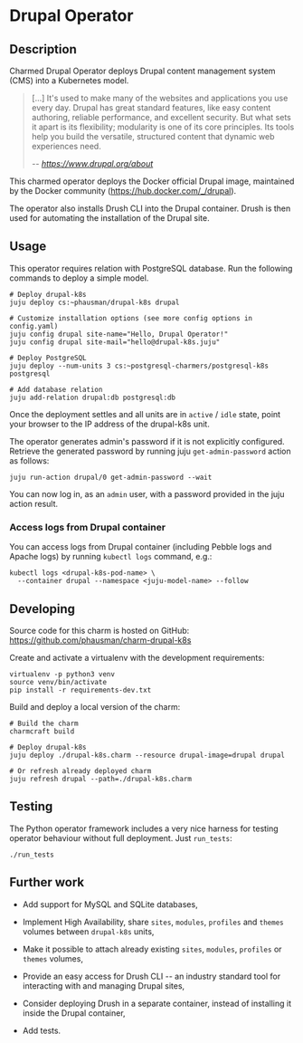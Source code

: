 # Drupal Operator

## Description

Charmed Drupal Operator deploys Drupal content management system (CMS) into 
a Kubernetes model. 

> [...] It's used to make many of the websites and applications you use every day. 
Drupal has great standard features, like easy content authoring, reliable 
performance, and excellent security. But what sets it apart is its flexibility; 
modularity is one of its core principles. Its tools help you build the versatile, 
structured content that dynamic web experiences need.
>
> -- <cite>https://www.drupal.org/about<cite/>

This charmed operator deploys the Docker official Drupal image, maintained by the 
Docker community (https://hub.docker.com/_/drupal).

The operator also installs Drush CLI into the Drupal container. Drush is then used
for automating the installation of the Drupal site. 

## Usage

This operator requires relation with PostgreSQL database. Run the following 
commands to deploy a simple model.

    # Deploy drupal-k8s
    juju deploy cs:~phausman/drupal-k8s drupal

    # Customize installation options (see more config options in config.yaml)
    juju config drupal site-name="Hello, Drupal Operator!"
    juju config drupal site-mail="hello@drupal-k8s.juju"
 
    # Deploy PostgreSQL
    juju deploy --num-units 3 cs:~postgresql-charmers/postgresql-k8s postgresql
 
    # Add database relation
    juju add-relation drupal:db postgresql:db

Once the deployment settles and all units are in `active` / `idle` state, point 
your browser to the IP address of the drupal-k8s unit.

The operator generates admin's password if it is not explicitly configured. Retrieve 
the generated password by running juju `get-admin-password` action as follows:

    juju run-action drupal/0 get-admin-password --wait

You can now log in, as an `admin` user, with a password provided in the juju action
result.

### Access logs from Drupal container

You can access logs from Drupal container (including Pebble logs and Apache logs) 
by running `kubectl logs` command, e.g.:

    kubectl logs <drupal-k8s-pod-name> \
      --container drupal --namespace <juju-model-name> --follow 

## Developing

Source code for this charm is hosted on GitHub: 
https://github.com/phausman/charm-drupal-k8s

Create and activate a virtualenv with the development requirements:

    virtualenv -p python3 venv
    source venv/bin/activate
    pip install -r requirements-dev.txt

Build and deploy a local version of the charm:

    # Build the charm
    charmcraft build
 
    # Deploy drupal-k8s
    juju deploy ./drupal-k8s.charm --resource drupal-image=drupal drupal

    # Or refresh already deployed charm
    juju refresh drupal --path=./drupal-k8s.charm

## Testing

The Python operator framework includes a very nice harness for testing
operator behaviour without full deployment. Just `run_tests`:

    ./run_tests

## Further work

- Add support for MySQL and SQLite databases,

- Implement High Availability, share `sites`, `modules`, `profiles` and `themes`
volumes between `drupal-k8s` units,

- Make it possible to attach already existing `sites`, `modules`, `profiles` 
or `themes` volumes,

- Provide an easy access for Drush CLI -- an industry standard tool for interacting
with and managing Drupal sites,

- Consider deploying Drush in a separate container, instead of installing it inside
the Drupal container,

- Add tests.
